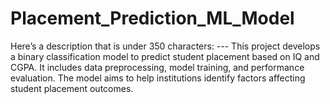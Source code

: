 # Placement_Prediction_ML_Model
Here’s a description that is under 350 characters:  ---  This project develops a binary classification model to predict student placement based on IQ and CGPA. It includes data preprocessing, model training, and performance evaluation. The model aims to help institutions identify factors affecting student placement outcomes.
